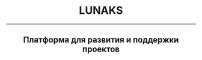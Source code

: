 <h1 style="text-align: center">LUNAKS</h1>
<hr>
<h2 style="text-align: center">Платформа для развития и поддержки проектов</h2>



